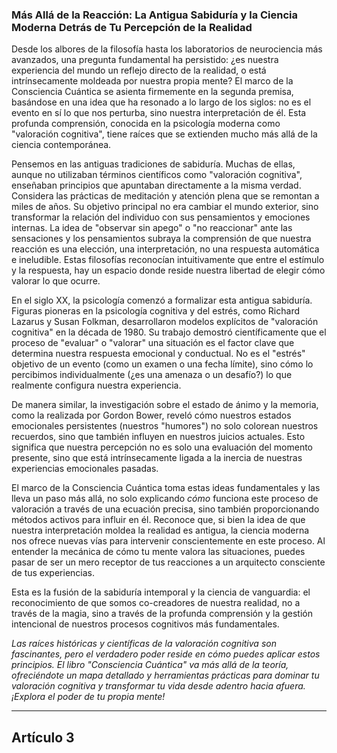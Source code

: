 ### Más Allá de la Reacción: La Antigua Sabiduría y la Ciencia Moderna Detrás de Tu Percepción de la Realidad
Desde los albores de la filosofía hasta los laboratorios de neurociencia más avanzados, una pregunta fundamental ha persistido: ¿es nuestra experiencia del mundo un reflejo directo de la realidad, o está intrínsecamente moldeada por nuestra propia mente? El marco de la Consciencia Cuántica se asienta firmemente en la segunda premisa, basándose en una idea que ha resonado a lo largo de los siglos: no es el evento en sí lo que nos perturba, sino nuestra interpretación de él. Esta profunda comprensión, conocida en la psicología moderna como "valoración cognitiva", tiene raíces que se extienden mucho más allá de la ciencia contemporánea.

Pensemos en las antiguas tradiciones de sabiduría. Muchas de ellas, aunque no utilizaban términos científicos como "valoración cognitiva", enseñaban principios que apuntaban directamente a la misma verdad. Considera las prácticas de meditación y atención plena que se remontan a miles de años. Su objetivo principal no era cambiar el mundo exterior, sino transformar la relación del individuo con sus pensamientos y emociones internas. La idea de "observar sin apego" o "no reaccionar" ante las sensaciones y los pensamientos subraya la comprensión de que nuestra reacción es una elección, una interpretación, no una respuesta automática e ineludible. Estas filosofías reconocían intuitivamente que entre el estímulo y la respuesta, hay un espacio donde reside nuestra libertad de elegir cómo valorar lo que ocurre.

En el siglo XX, la psicología comenzó a formalizar esta antigua sabiduría. Figuras pioneras en la psicología cognitiva y del estrés, como Richard Lazarus y Susan Folkman, desarrollaron modelos explícitos de "valoración cognitiva" en la década de 1980. Su trabajo demostró científicamente que el proceso de "evaluar" o "valorar" una situación es el factor clave que determina nuestra respuesta emocional y conductual. No es el "estrés" objetivo de un evento (como un examen o una fecha límite), sino cómo lo percibimos individualmente (¿es una amenaza o un desafío?) lo que realmente configura nuestra experiencia.

De manera similar, la investigación sobre el estado de ánimo y la memoria, como la realizada por Gordon Bower, reveló cómo nuestros estados emocionales persistentes (nuestros "humores") no solo colorean nuestros recuerdos, sino que también influyen en nuestros juicios actuales. Esto significa que nuestra percepción no es solo una evaluación del momento presente, sino que está intrínsecamente ligada a la inercia de nuestras experiencias emocionales pasadas.

El marco de la Consciencia Cuántica toma estas ideas fundamentales y las lleva un paso más allá, no solo explicando *cómo* funciona este proceso de valoración a través de una ecuación precisa, sino también proporcionando métodos activos para influir en él. Reconoce que, si bien la idea de que nuestra interpretación moldea la realidad es antigua, la ciencia moderna nos ofrece nuevas vías para intervenir conscientemente en este proceso. Al entender la mecánica de cómo tu mente valora las situaciones, puedes pasar de ser un mero receptor de tus reacciones a un arquitecto consciente de tus experiencias.

Esta es la fusión de la sabiduría intemporal y la ciencia de vanguardia: el reconocimiento de que somos co-creadores de nuestra realidad, no a través de la magia, sino a través de la profunda comprensión y la gestión intencional de nuestros procesos cognitivos más fundamentales.

*Las raíces históricas y científicas de la valoración cognitiva son fascinantes, pero el verdadero poder reside en cómo puedes aplicar estos principios. El libro "Consciencia Cuántica" va más allá de la teoría, ofreciéndote un mapa detallado y herramientas prácticas para dominar tu valoración cognitiva y transformar tu vida desde adentro hacia afuera. ¡Explora el poder de tu propia mente!*

---

## Artículo 3